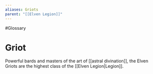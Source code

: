 ```yaml
---
aliases: Griots
parent: "[[Elven Legion]]"
---
```

#Glossary 
# Griot

Powerful bards and masters of the art of [[astral divination]], the Elven Griots are the highest class of the [[Elven Legion|Legion]].